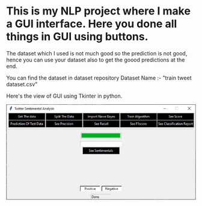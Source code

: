 # This is my NLP project where I make a GUI interface. Here you done all things in GUI using buttons.

The dataset which I used is not much good so the prediction is not good, hence you can use your dataset also to get the goood predictions at the end.

You can find the dataset in dataset repository 
Dataset Name :- "train tweet dataset.csv"


Here's the view of GUI using Tkinter in python.

![](gui%20pic.JPG)
